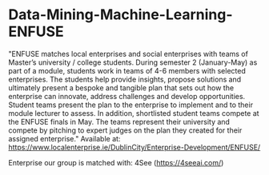 # Data-Mining-Machine-Learning-ENFUSE

"ENFUSE matches local enterprises and social enterprises with teams of Master’s university / college students. During semester 2 (January-May) as part of a module, students work in teams of 4-6 members with selected enterprises. The students help provide insights, propose solutions and ultimately present a bespoke and tangible plan that sets out how the enterprise can innovate, address challenges and develop opportunities. Student teams present the plan to the enterprise to implement and to their module lecturer to assess. In addition, shortlisted student teams compete at the ENFUSE finals in May. The teams represent their university and compete by pitching to expert judges on the plan they created for their assigned enterprise."
Available at: https://www.localenterprise.ie/DublinCity/Enterprise-Development/ENFUSE/

Enterprise our group is matched with: 4See (https://4seeai.com/)

